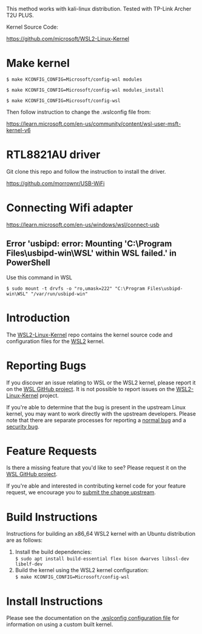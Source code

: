 This method works with kali-linux distribution. Tested with TP-Link Archer T2U PLUS.

Kernel Source Code:

https://github.com/microsoft/WSL2-Linux-Kernel

# Make kernel

`$ make KCONFIG_CONFIG=Microsoft/config-wsl modules`

`$ make KCONFIG_CONFIG=Microsoft/config-wsl modules_install`

`$ make KCONFIG_CONFIG=Microsoft/config-wsl`

Then follow instruction to change the .wslconfig file from:

https://learn.microsoft.com/en-us/community/content/wsl-user-msft-kernel-v6

# RTL8821AU driver
Git clone this repo and follow the instruction to install the driver.

https://github.com/morrownr/USB-WiFi

# Connecting Wifi adapter 

https://learn.microsoft.com/en-us/windows/wsl/connect-usb

## Error 'usbipd: error: Mounting 'C:\Program Files\usbipd-win\WSL' within WSL failed.' in PowerShell
Use this command in WSL

`$ sudo mount -t drvfs -o "ro,umask=222" "C:\Program Files\usbipd-win\WSL" "/var/run/usbipd-win"`

# Introduction

The [WSL2-Linux-Kernel][wsl2-kernel] repo contains the kernel source code and
configuration files for the [WSL2][about-wsl2] kernel.

# Reporting Bugs

If you discover an issue relating to WSL or the WSL2 kernel, please report it on
the [WSL GitHub project][wsl-issue]. It is not possible to report issues on the
[WSL2-Linux-Kernel][wsl2-kernel] project.

If you're able to determine that the bug is present in the upstream Linux
kernel, you may want to work directly with the upstream developers. Please note
that there are separate processes for reporting a [normal bug][normal-bug] and
a [security bug][security-bug].

# Feature Requests

Is there a missing feature that you'd like to see? Please request it on the
[WSL GitHub project][wsl-issue].

If you're able and interested in contributing kernel code for your feature
request, we encourage you to [submit the change upstream][submit-patch].

# Build Instructions

Instructions for building an x86_64 WSL2 kernel with an Ubuntu distribution are
as follows:

1. Install the build dependencies:  
   `$ sudo apt install build-essential flex bison dwarves libssl-dev libelf-dev`
2. Build the kernel using the WSL2 kernel configuration:  
   `$ make KCONFIG_CONFIG=Microsoft/config-wsl`

# Install Instructions

Please see the documentation on the [.wslconfig configuration
file][install-inst] for information on using a custom built kernel.

[wsl2-kernel]:  https://github.com/microsoft/WSL2-Linux-Kernel
[about-wsl2]:   https://docs.microsoft.com/en-us/windows/wsl/about#what-is-wsl-2
[wsl-issue]:    https://github.com/microsoft/WSL/issues/new/choose
[normal-bug]:   https://www.kernel.org/doc/html/latest/admin-guide/bug-hunting.html#reporting-the-bug
[security-bug]: https://www.kernel.org/doc/html/latest/admin-guide/security-bugs.html
[submit-patch]: https://www.kernel.org/doc/html/latest/process/submitting-patches.html
[install-inst]: https://docs.microsoft.com/en-us/windows/wsl/wsl-config#configure-global-options-with-wslconfig
